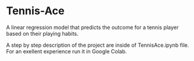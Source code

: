 # Tennis-Ace

A linear regression model that predicts the outcome for a tennis player based on their playing habits.

A step by step description of the project are inside of TennisAce.ipynb file. For an exellent experience run it in Google Colab.

